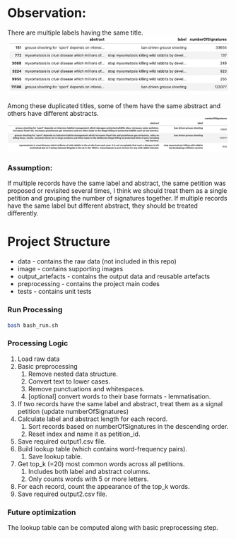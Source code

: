 # Observation:
There are multiple labels having the same title.
![duplicated](images/duplicated_labels.png) 

Among these duplicated titles, some of them have the same abstract and others have different abstracts.
![different_abstract](images/same_label_different_abstract.png)

### Assumption: <br>
If multiple records have the same label and abstract, the same petition was proposed or revisited several times, 
I think we should treat them as a single petition and grouping the number of signatures together.
If multiple records have the same label but different abstract, they should be treated differently.

# Project Structure
- data - contains the raw data (not included in this repo) <br>
- image - contains supporting images <br>
- output_artefacts - contains the output data and reusable artefacts <br>
- preprocessing - contains the project main codes <br>
- tests - contains unit tests <br>

### Run Processing
```bash
bash bash_run.sh
```

### Processing Logic
1. Load raw data
2. Basic preprocessing
   1. Remove nested data structure.
   2. Convert text to lower cases.
   3. Remove punctuations and whitespaces.
   4. [optional] convert words to their base formats - lemmatisation.
3. If two records have the same label and abstract, treat them as a signal petition (update numberOfSignatures)
4. Calculate label and abstract length for each record.
   1. Sort records based on numberOfSignatures in the descending order.
   2. Reset index and name it as petition_id.
5. Save required output1.csv file.
6. Build lookup table (which contains word-frequency pairs).
   1. Save lookup table.
7. Get top_k (=20) most common words across all petitions.
   1. Includes both label and abstract columns.
   2. Only counts words with 5 or more letters.
8. For each record, count the appearance of the top_k words.
9. Save required output2.csv file.

### Future optimization
The lookup table can be computed along with basic preprocessing step.



